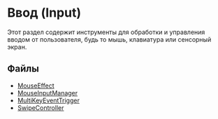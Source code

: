 # Ввод (Input)

Этот раздел содержит инструменты для обработки и управления вводом от пользователя, будь то мышь, клавиатура или сенсорный экран.

## Файлы

- [MouseEffect](./MouseEffect.md)
- [MouseInputManager](./MouseInputManager.md)
- [MultiKeyEventTrigger](./MultiKeyEventTrigger.md)
- [SwipeController](./SwipeController.md)
